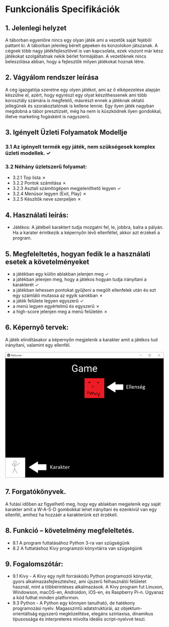 # Funkcionális Specifikációk

## 1. Jelenlegi helyzet
A táborban egyenlőre nincs egy olyan játék ami a vezetők saját fejéből pattant ki.
A táborban jelenleg bérelt gépeken és konzolokon játszanak. A cégnek több nagy játékfejlesztővel 
is van kapcsolata, ezek viszont már kész játékokat szolgáltatnak nekik bérlet formájában. A vezetőknek nincs beleszólása abban, hogy a fejlesztők milyen játékokat hoznak létre.

## 2. Vágyálom rendszer leírása
A cég igazgatója szeretne egy olyen játékot, ami az ő elképezelése alapján készülne el, azért, 
hogy egyrészt egy olyat készíthessenek ami több korosztály számára is megfelelő, másrészt ennek a játéknak
oktató jellegűnek és szorakoztatónak is kellene lennie. Egy ilyen játék nagyban megdobná a tábor presztizsét,
még ha nem is küszködnek ilyen gondokkal, illetve marketing fogásként is nagyszerű.

## 3. Igényelt Üzleti Folyamatok Modellje
### 3.1 Az igényelt termék egy játék, nem szükségesek komplex üzleti modellek. ✓
### 3.2 Néhány üzletszerű folyamat: 
* 3.2.1 Top lista ✗
* 3.2.2 Pontok számítása ✗
* 3.2.3 Asztali számítógépen megjeleníthető legyen ✓
* 3.2.4 Menüsor legyen (Exit, Play) ✗
* 3.2.5 Készítők neve szerpeljen ✗

## 4. Használati leírás:
* Játékos: A játébeli karaktert tudja mozgatni fel, le, jobbra, balra a pályán. Ha a karater érintkezik a képernyőn lévő ellenféllel, akkor azt érzékeli a program.

## 5. Megfeleltetés, hogyan fedik le a használati esetek a követelményeket

* a játékban egy külön ablakban jelenjen meg ✓
* a játékban jelenjen meg, hogy a játékos hogyan tudja irányítani a karakterét ✓
* a játékban lehessen pontokat gyűjteni a megölt ellenfelek után és ezt egy számláló mutassa az egyik sarokban ✗
* a játék felülete legyen egyszerű ✓
* a menü legyen egyértelmű és egyszerű ✗
* a high-score jelenjen meg a menü felületén ✗

## 6. Képernyő tervek:
A játék elindításakor a képernyőn megjelenik a karakter amit a játékos tud irányítani, valamint egy ellenfél.

<img src=".\\img\\kepernyo_terv.png" data-canonical-src=".\\img\\kepernyo_terv.png">

## 7. Forgatókönyvek.
A futási időben az figyelhető meg, hogy egy ablakban megjelenik egy saját karakter amit a W-A-S-D gombokkal lehet irányítani és ezenkívül van egy ellenfél, amihez ha hozzáér a karakterünk ezt érzékeli.

## 8. Funkció – követelmény megfeleltetés.
* 8.1 A program futtatásához Python 3-ra van szügségünk
* 8.2 A futtatáshoz Kivy programzói könyvtárra van szügségünk

## 9. Fogalomszótár:
* 9.1 Kivy - A Kivy egy nyílt forráskódú Python programozói könyvtár, gyors alkalmazásfejlesztéshez, ami újszerű felhasználói felületet használ, mint a többérintéses alkalmazások. A Kivy program fut Linuxon, Windowson, macOS-en, Androidon, iOS-en, és Raspberry Pi-n. Ugyanaz a kód futhat minden platformon.
* 9.3 Python - A Python egy könnyen tanulható, de hatékony programozási nyelv. Magasszintű adatstruktúrái, az objektum-orientáltság egyszerű megközelítése, elegáns szintaxisa, dinamikus típusossága és interpreteres mivolta ideális script-nyelvvé teszi.
